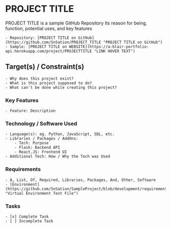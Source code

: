 PROJECT TITLE
=============

PROJECT TITLE is a sample GitHub Repository
Its reason for being, function, potential uses, and key features

    - Repository: [PROJECT TITLE on GitHub](https://github.com/SnSation/PROJECT_TITLE "PROJECT TITLE on GitHub")
    - Sample: [PROJECT TITLE on WEBSITE](https://a-blair-portfolio-api.herokuapp.com/project/PROJECTTITLE "LINK HOVER TEXT")

Target(s) / Constraint(s)
-------------------------
    - Why does this project exist?
    - What is this project supposed to do?
    - What can't be done while creating this project?

### Key Features
    - Feature: Description

### Technology / Software Used
    - Language(s): eg. Python, JavaScript, SQL, etc.
    - Libraries / Packages / AddOns:
        - Tech: Purpose
        - Flask: Backend API
        - React.JS: Frontend UI
    - Additional Tech: How / Why the Tech was Used

### Requirements
    - A, List, Of, Required, Libraries, Packages, And, Other, Software
    - [Environment](https://github.com/SnSation/SampleProject/blob/development/requirements.txt "Virtual Environment Text File")

### Tasks
    - [x] Complete Task
    - [ ] Incomplete Task
 

